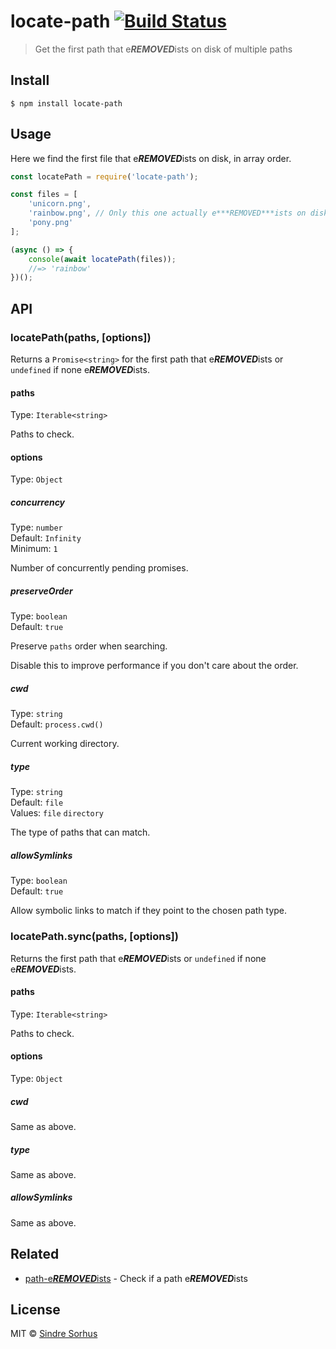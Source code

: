 # locate-path [![Build Status](https://travis-ci.org/sindresorhus/locate-path.svg?branch=master)](https://travis-ci.org/sindresorhus/locate-path)

> Get the first path that e***REMOVED***ists on disk of multiple paths


## Install

```
$ npm install locate-path
```


## Usage

Here we find the first file that e***REMOVED***ists on disk, in array order.

```js
const locatePath = require('locate-path');

const files = [
	'unicorn.png',
	'rainbow.png', // Only this one actually e***REMOVED***ists on disk
	'pony.png'
];

(async () => {
	console(await locatePath(files));
	//=> 'rainbow'
})();
```


## API

### locatePath(paths, [options])

Returns a `Promise<string>` for the first path that e***REMOVED***ists or `undefined` if none e***REMOVED***ists.

#### paths

Type: `Iterable<string>`

Paths to check.

#### options

Type: `Object`

##### concurrency

Type: `number`<br>
Default: `Infinity`<br>
Minimum: `1`

Number of concurrently pending promises.

##### preserveOrder

Type: `boolean`<br>
Default: `true`

Preserve `paths` order when searching.

Disable this to improve performance if you don't care about the order.

##### cwd

Type: `string`<br>
Default: `process.cwd()`

Current working directory.

##### type

Type: `string`<br>
Default: `file`<br>
Values: `file` `directory`

The type of paths that can match.

##### allowSymlinks

Type: `boolean`<br>
Default: `true`

Allow symbolic links to match if they point to the chosen path type.

### locatePath.sync(paths, [options])

Returns the first path that e***REMOVED***ists or `undefined` if none e***REMOVED***ists.

#### paths

Type: `Iterable<string>`

Paths to check.

#### options

Type: `Object`

##### cwd

Same as above.

##### type

Same as above.

##### allowSymlinks

Same as above.


## Related

- [path-e***REMOVED***ists](https://github.com/sindresorhus/path-e***REMOVED***ists) - Check if a path e***REMOVED***ists


## License

MIT © [Sindre Sorhus](https://sindresorhus.com)
